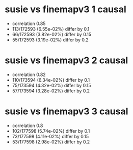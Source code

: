 # susie vs finemapv3  1 causal

- correlation 0.85
- 113/172593 (6.55e-02%) differ by 0.1
- 66/172593 (3.82e-02%) differ by 0.15
- 55/172593 (3.19e-02%) differ by 0.2


# susie vs finemapv3  2 causal

- correlation 0.82
- 110/173594 (6.34e-02%) differ by 0.1
- 75/173594 (4.32e-02%) differ by 0.15
- 57/173594 (3.28e-02%) differ by 0.2


# susie vs finemapv3  3 causal

- correlation 0.8
- 102/177598 (5.74e-02%) differ by 0.1
- 73/177598 (4.11e-02%) differ by 0.15
- 53/177598 (2.98e-02%) differ by 0.2


